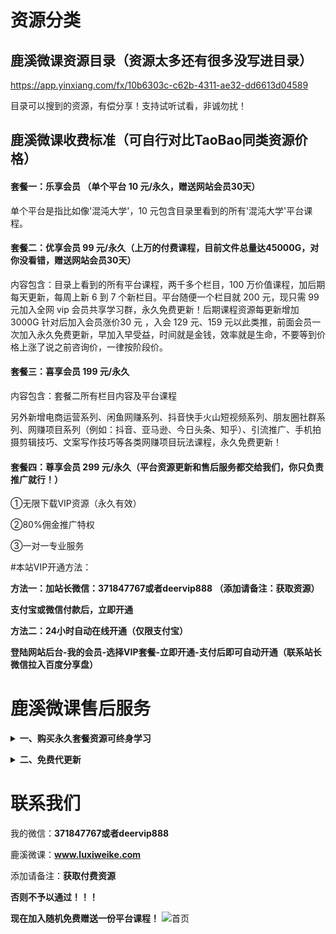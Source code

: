 # 资源分类


## 鹿溪微课资源目录（资源太多还有很多没写进目录）
https://app.yinxiang.com/fx/10b6303c-c62b-4311-ae32-dd6613d04589

目录可以搜到的资源，有偿分享！支持试听试看，非诚勿扰！

## 鹿溪微课收费标准（可自行对比TaoBao同类资源价格）

#### 套餐一：乐享会员 （单个平台 10 元/永久，赠送网站会员30天）

单个平台是指比如像'混沌大学'，10 元包含目录里看到的所有'混沌大学'平台课程。

#### 套餐二：优享会员 99 元/永久（上万的付费课程，目前文件总量达45000G，对你没看错，赠送网站会员30天）

内容包含：目录上看到的所有平台课程，两千多个栏目，100 万价值课程，加后期每天更新，每周上新 6 到 7 个新栏目。平台随便一个栏目就 200 元，现只需 99 元加入全网 vip 会员共享学习群，永久免费更新！后期课程资源每更新增加 3000G 针对后加入会员涨价30 元 ，入会 129 元、159 元以此类推，前面会员一次加入永久免费更新，早加入早受益，时间就是金钱，效率就是生命，不要等到价格上涨了说之前咨询价，一律按阶段价。

#### 套餐三：喜享会员 199 元/永久

内容包含：套餐二所有栏目内容及平台课程

另外新增电商运营系列、闲鱼网赚系列、抖音快手火山短视频系列、朋友圈社群系列、网赚项目系列（例如：抖音、亚马逊、今日头条、知乎）、引流推广、手机拍摄剪辑技巧、文案写作技巧等各类网赚项目玩法课程，永久免费更新！

#### 套餐四：尊享会员 299 元/永久（平台资源更新和售后服务都交给我们，你只负责推广就行！）

①无限下载VIP资源（永久有效）

②80%佣金推广特权

③一对一专业服务


#本站VIP开通方法：

<b>方法一：加站长微信：371847767或者deervip888 （添加请备注：获取资源）

支付宝或微信付款后，立即开通

方法二：24小时自动在线开通（仅限支付宝）

登陆网站后台-我的会员-选择VIP套餐-立即开通-支付后即可自动开通（联系站长微信拉入百度分享盘）</b>
<!-- <b><details><summary>二、电影 & 美剧（3T）</summary></b>

## 收费标准：10 元/永久 （全网vip会员免费）

电影如图：
![电影](./img/电影.jpg)

美剧如图：
![美剧](./img/美剧.png)

</details> -->

# 鹿溪微课售后服务


<b><details><summary>一、购买永久套餐资源可终身学习</summary></b>

不管你是学生，还是工作党

不管你是自用，还是兼职赚钱

资料团都是一个不错的选择。

一次加入，所有资料永久免费使用，持续更新。

资料团目前所有加密渠道，课程渠道，书籍渠道都已恢复完善，欢迎你的加入

海量课程，买到就是赚到。内容丰富，适用于各行各业相关人群。

一生中总会遇到你需要学习需要新知识的时候，愿为每一位需要学习的您服务。

</details>

<b><details><summary>二、免费代更新</summary></b>

所有资源都有专业团队负责整理更新，可放心使用。

</details>



# 联系我们

我的微信：**371847767或者deervip888**

鹿溪微课：**www.luxiweike.com**

添加请备注：**获取付费资源**

<b>否则不予以通过！！！</b>

<b>**现在加入随机免费赠送一份平台课程！**</b>
![首页](https://luxiweike-1300606535.cos.ap-guangzhou.myqcloud.com/2020/09/20200911070052391.png)



